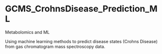 # GCMS_CrohnsDisease_Prediction_ML
Metabolomics and ML

Using machine learning methods to predict disease states (Crohns Disease) from gas chromatogram mass spectroscopy data.

